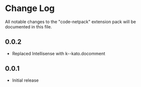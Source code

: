 # Change Log

All notable changes to the "code-netpack" extension pack will be documented in this file.

## 0.0.2
- Replaced Intellisense with k--kato.docomment

## 0.0.1
- Initial release
